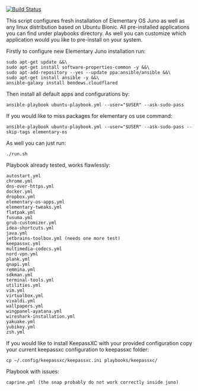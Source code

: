 [![Build Status](https://travis-ci.com/wyhasany/elementary-as-a-code.svg?branch=master)](https://travis-ci.com/wyhasany/elementary-as-a-code)

This script configures fresh installation of Elementary OS Juno as well
as any linux distribution based on Ubuntu Bionic. All pre-installed
applications you can find under playbooks directory. As well you can
customize which application would you like to pre-install on your
system.

Firstly to configure new Elementary Juno installation run:

```
sudo apt-get update &&\
sudo apt-get install software-properties-common -y &&\
sudo apt-add-repository --yes --update ppa:ansible/ansible &&\
sudo apt-get install ansible -y &&\
ansible-galaxy install bendews.cloudflared
```

Then install all default apps and configurations by:

```
ansible-playbook ubuntu-playbook.yml --user="$USER" --ask-sudo-pass
```

If you would like to miss packages for elementary os use command:
```
ansible-playbook ubuntu-playbook.yml --user="$USER" --ask-sudo-pass --skip-tags elementary-os
```

As well you can just run:

```
./run.sh
```

Playbook already tested, works flawlessly:

```
autostart.yml
chrome.yml
dns-over-https.yml
docker.yml
dropbox.yml
elementary-os-apps.yml
elementary-tweaks.yml
flatpak.yml
fusuma.yml
grub-customizer.yml
idea-shortcuts.yml
java.yml
jetbrains-toolbox.yml (needs one more test)
keepassxc.yml
multimedia-codecs.yml
nord-vpn.yml
plank.yml
qnapi.yml
remmina.yml
sdkman.yml
terminal-tools.yml
utilities.yml
vim.yml
virtualbox.yml
vivaldi.yml
wallpapers.yml
wingpanel-ayatana.yml
wireshark-installation.yml
yakuake.yml
yubikey.yml
zsh.yml
```

If you would like to install KeepassXC with your provided configuration
copy your current keepassxc configuration to keepassxc folder:
```
cp ~/.config/keepassxc/keepassxc.ini playbooks/keepassxc/
```

Playbook with issues:
```
caprine.yml (the snap probably do not work correctly inside juno)
```
